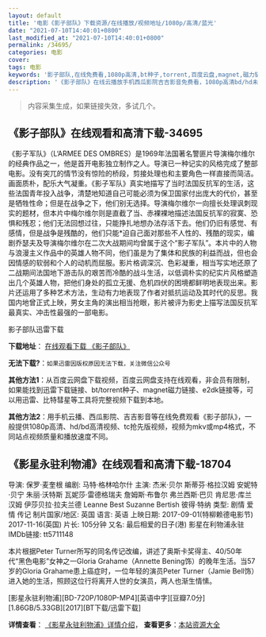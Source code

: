 ```yaml
---
layout: default
title: '电影《影子部队》下载资源/在线播放/视频地址/1080p/高清/蓝光'
date: "2021-07-10T14:40:01+0800"
last_modified_at: "2021-07-10T14:40:01+0800"
permalink: /34695/
categories: 电影
cover:
tags: 电影
keywords: '影子部队,在线免费看,1080p高清,bt种子,torrent,百度云盘,magnet,磁力链,迅雷下载资源'
description: '《影子部队》在线云播放手机西瓜影院吉吉影音免费看，1080p高清bd/hd未删减完整版和tc抢先枪版，mkv/mp4格式，附带bt/torrent种子、magnet/磁力链、百度云盘、网盘资源迅雷下载链接'
---
```


>内容采集生成，如果链接失效，多试几个。


## 《影子部队》在线观看和高清下载-34695

《影子军队》（L‘ARMEE DES OMBRES）是1969年法国著名警匪片导演梅尔维尔的经典作品之一，他是首开电影独立制作之人。导演已一种记实的风格完成了整部电影。没有突兀的情节没有惊险的桥段，剪接处理也和主要角色一样直接而简洁。画面质朴，配乐大气凝重。《影子军队》真实地描写了当时法国反抗军的生活，这些法国青年投入战争，清楚地知道自己可能必须为保卫国家付出庞大的代价，甚至是牺牲性命；但是在战争之下，他们别无选择。导演梅尔维尔一向擅长处理讽刺现实的题材，但本片中梅尔维尔则是直截了当、赤裸裸地描述法国反抗军的寂寞、恐惧和残忍；他们无法回想过往，只能挣扎地想办法存活下去。他们仍旧有感觉、有感情，但是战争是残酷的，他们只能*迫自己面对那些不人性的、残酷的现实，编剧乔瑟夫及导演梅尔维尔在二次大战期间均曾属于这个“影子军队”。本片中的人物与浪漫主义作品中的英雄人物不同，他们虽是为了集体和民族的利益而战，但也会因情感的软弱和个人的动机而屈服。影片格调深沉、色彩凝重，相当写实地还原了二战期间法国地下游击队的艰苦而冷酷的战斗生活，以低调朴实的纪实片风格塑造出几个英雄人物，把他们身处的孤立无援、危机四伏的困境都鲜明地表现出来。影片还运用了多种艺术方法，生动有力地表现了作者对抵抗运动及其时代的反思。我国内地曾正式上映，男女主角的演出相当抢眼，影片被评为影史上描写法国反抗军最真实、冲击性最强的一部电影。<!---剧情end--->


影子部队迅雷下载

**下载地址**： [在线观看下载 《影子部队》](https://www.993dy.com//vod-detail-id-14238.html) 


**无法下载?**：`如果迅雷因版权原因无法下载，关注微信公众号 `

**其他方法1**：从百度云网盘下载视频，百度云网盘支持在线观看，非会员有限制，如果能找到迅雷下载链接、bt/torrent种子、magnet磁力链接、e2dk链接等，可以用迅雷、比特彗星等工具将完整视频下载到本地。

**其他方法2**：用手机云播、西瓜影院、吉吉影音等在线免费观看《影子部队》，一般提供1080p高清、hd/bd高清视频、tc抢先版视频，视频为mkv或mp4格式，不同站点视频质量和播放速度不同。


## 《影星永驻利物浦》在线观看和高清下载-18704

导演: 保罗·麦奎根 编剧: 马特·格林哈尔什 主演: 杰米·贝尔 斯蒂芬·格拉汉姆 安妮特·贝宁 朱丽·沃特斯 瓦妮莎·雷德格瑞夫 詹姆斯·布鲁尔 弗兰西斯·巴贝 肯尼思·库兰汉姆 伊莎贝拉·拉夫兰德 Leanne Best Suzanne Bertish 彼得·特纳 类型: 剧情 爱情 传记 制片国家/地区: 英国 语言: 英语 上映日期: 2017-09-01(特柳赖德电影节) 2017-11-16(英国) 片长: 105分钟 又名: 最后相爱的日子(港) 影星在利物浦永驻 IMDb链接: tt5711148

本片根据Peter Turner所写的同名传记改编，讲述了奥斯卡奖得主、40/50年代“黑色电影”女神之一Gloria Grahame（Annette Bening饰）的晚年生活。当57岁的Gloria Grahame患上癌症时，一位年轻的演员Peter Turner（Jamie Bell饰）进入她的生活，照顾这位行将离开人世的女演员，两人也渐生情愫。


[影星永驻利物浦][BD-720P/1080P-MP4][英语中字][豆瓣7.0分][1.86GB/5.33GB][2017][BT下载/迅雷下载]

**详情查看**： [《影星永驻利物浦》详情介绍](/movie/18704/)， **查看更多**：[本站资源大全](/movie/t/all/)

